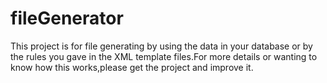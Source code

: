 # fileGenerator
This project is for file generating by using the data in your database or by the rules you gave in the XML template files.For more details or wanting to know how this works,please get the project and improve it.
